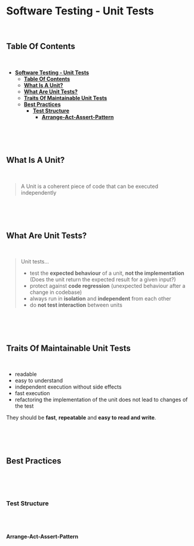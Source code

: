 # **Software Testing - Unit Tests**
<br>

## **Table Of Contents**
<br>

- [**Software Testing - Unit Tests**](#software-testing---unit-tests)
  - [**Table Of Contents**](#table-of-contents)
  - [**What Is A Unit?**](#what-is-a-unit)
  - [**What Are Unit Tests?**](#what-are-unit-tests)
  - [**Traits Of Maintainable Unit Tests**](#traits-of-maintainable-unit-tests)
  - [**Best Practices**](#best-practices)
    - [**Test Structure**](#test-structure)
      - [**Arrange-Act-Assert-Pattern**](#arrange-act-assert-pattern)

<br>
<br>
<br>

## **What Is A Unit?**
<br>

> A Unit is a coherent piece of code that can be executed independently

<br>
<br>
<br>

## **What Are Unit Tests?**
<br>

>Unit tests...
>- test the **expected behaviour** of a unit, **not the implementation** (Does the unit return the expected result for a given input?)
>- protect against **code regression** (unexpected behaviour after a change in codebase)
>- always run in **isolation** and **independent** from each other
>- do **not test interaction** between units

<br>
<br>
<br>

## **Traits Of Maintainable Unit Tests**
<br>

- readable
- easy to understand
- independent execution without side effects
- fast execution
- refactoring the implementation of the unit does not lead to changes of the test 


They should be **fast**, **repeatable** and **easy to read and write**.

<br>
<br>
<br>

## **Best Practices**
<br>
<br>
<br>

### **Test Structure**
<br>
<br>

#### **Arrange-Act-Assert-Pattern**
<br>


<!--


Test Structure
  - nest suits logically
  - pattern: Arrange - Act - Assert
    - Arrange: set up test
    - Act: execute code under test
    - Assert: compare result of executed code to expectation
  - avoid logic like if-statements or loops
  - test externally observable behaviour, NOT the internal implementation details
  - extract extensive setup code into factory function (tradeoff with readability)
  - test every possible end result of a unit with a separate test (look out for words 'and'/'or in the test descriptions!)
  - test general AND edge cases


Naming of tests:
   - describe what is being tested
   - do not contain useless filler words ('should', 'correctly', 'always', ..)
   - description should not contain the word `should`
   - pattern: <Unit> - <Scenario> - <Expected Behaviour>

   ```javascript
   describe('<unit>', () => {

      it('<expected behaviour> when <scenario>', () => {
         // test implementation
      });

   });
   ```

   or 

   ```javascript
   describe('<unit>', () => {

      describe('when <scenario>', () => {

         it('<expected behaviour>', () => {
            // test implementation
         })

         it('<expected behaviour>', () => {
            // test implementation
         })
      });

   });
   ```

Mocking
   - mock only when original
     - creates shared state between tests
     - initiates HTTP requests
     - initiates page reloads
     - has a negative impact on execution speed of test
     - allows easier setup

For each bug, write a test before fixing it



============= Managing external dependencies ================

=== Dummy ===

Exp1:
- object that returns a value without implementing any functionality
- used to fulfill parameters of functions under test

```javascript
const dummyFn = () => 'foo';
```


=== Stub ===

Exp1: fake implementation of only a single behaviour of a service or component
Exp2: 
- working implementation of an api
- returns pre-canned value
Exp3:
- configured to respond to specific inputs with specific outputs
Exp4:
- generates predefined output
- used to check behaviour of code for return value

```javascript
service.method = jest.fn().mockReturnValue('someValue');
```


=== Fake ===

Exp1:
- fake implementation of multiple behaviours of a service or component
Exp2:
- pre-written implementation of object
- used to simplify the implementation
Exp3:
- almost working implementation


=== Mock ===

Exp1:
- concerned with
  - was mock called?
  - which functions were called?
  - with which parameters was a function called?
  - in which order were functions called?
- not concerned with return values or state
Exp2: 
- configured to respond to specific inputs with specific outputs
- add verification about interaction
Exp3:
- replaces external interface
- NOT used for checking function behaviour or return values
- Used for
  - was mock function called?
  - how many times was mock called?
  - what parameters were passed?


=== Fixture ===

Exp1: collection of pre-canned test data objects


=== Decision Tree ====


Test independent of external services / components? ------ Yes -----|> Done!
       |
       |
       No
       |
       V
Is dependency...
       |
       |
       V
never used in the test and only needed to satisfy the API? ---- Yes --|> Dummy
       |
       |
       No
       |
       V
external infrastructure with dynamic values? ---- Yes --|> Fake
       |
       |
       No
       |
       V
expected to return a known value? ---- Yes --|> Stub
       |
       |
       V
expected to execute a specific action? ---- Yes ---|> Mock


-->